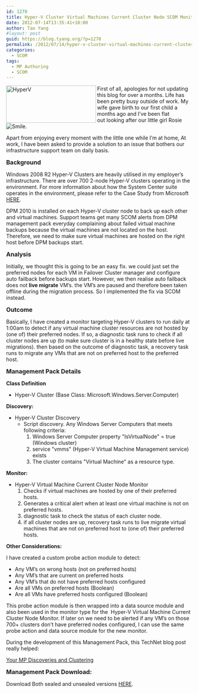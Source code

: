 ```yaml
---
id: 1278
title: Hyper-V Cluster Virtual Machines Current Cluster Node SCOM Monitor
date: 2012-07-14T13:35:41+10:00
author: Tao Yang
#layout: post
guid: https://blog.tyang.org/?p=1278
permalink: /2012/07/14/hyper-v-cluster-virtual-machines-current-cluster-node-scom-monitor/
categories:
  - SCOM
tags:
  - MP Authoring
  - SCOM
---
```

<a href="https://blog.tyang.org/wp-content/uploads/2012/07/HyperV.jpg"><img style="background-image: none; padding-left: 0px; padding-right: 0px; display: inline; float: left; padding-top: 0px; border: 0px;" title="HyperV" src="https://blog.tyang.org/wp-content/uploads/2012/07/HyperV_thumb.jpg" alt="HyperV" width="244" height="101" align="left" border="0" /></a>First of all, apologies for not updating this blog for over a months. Life has been pretty busy outside of work. My wife gave birth to our first child a months ago and I’ve been flat out looking after our little girl Rosie <img class="wlEmoticon wlEmoticon-smile" style="border-style: none;" src="https://blog.tyang.org/wp-content/uploads/2012/07/wlEmoticon-smile.png" alt="Smile" />.

Apart from enjoying every moment with the little one while I’m at home, At work, I have been asked to provide a solution to an issue that bothers our infrastructure support team on daily basis.

<span style="font-size: medium;"><strong>Background</strong></span>

Windows 2008 R2 Hyper-V Clusters are heavily utilised in my employer’s infrastructure. There are over 700 2-node Hyper-V clusters operating in the environment. For more information about how the System Center suite operates in the environment, please refer to the Case Study from Microsoft <a href="http://www.microsoft.com/casestudies/Case_Study_Detail.aspx?CaseStudyID=710000000220">HERE</a>.

DPM 2010 is installed on each Hyper-V cluster node to back up each other and virtual machines. Support teams get many SCOM alerts from DPM management pack everyday complaining about failed virtual machine backups because the virtual machines are not located on the host. Therefore, we need to make sure virtual machines are hosted on the right host before DPM backups start.

<span style="font-size: medium;"><strong>Analysis</strong></span>

Initially, we thought this is going to be an easy fix. we could just set the preferred nodes for each VM in Failover Cluster manager and configure auto failback before backups start. However, we then realise auto failback does not <strong>live migrate</strong> VM’s. the VM’s are paused and therefore been taken offline during the migration process. So I implemented the fix via SCOM instead.

<span style="font-size: medium;"><strong>Outcome</strong></span>

Basically, I have created a monitor targeting Hyper-V clusters to run daily at 1:00am to detect if any virtual machine cluster resources are not hosted by (one of) their preferred nodes. If so, a diagnostic task runs to check if all cluster nodes are up (to make sure cluster is in a healthy state before live migrations). then based on the outcome of diagnostic task, a recovery task runs to migrate any VMs that are not on preferred host to the preferred host.

<span style="font-size: medium;"><strong>Management Pack Details</strong></span>

<strong>Class Definition</strong>
<ul>
	<li>Hyper-V Cluster (Base Class: Microsoft.Windows.Server.Computer)</li>
</ul>
<strong>Discovery:</strong>
<ul>
	<li>Hyper-V Cluster Discovery
<ul>
	<li>Script discovery. Any Windows Server Computers that meets following criteria:
<ol>
	<li>Windows Server Computer property "IsVirtualNode" = true (Windows cluster)</li>
	<li>service "vmms" (Hyper-V Virtual Machine Management service) exists</li>
	<li>The cluster contains "Virtual Machine" as a resource type.</li>
</ol>
</li>
</ul>
</li>
</ul>
<strong>Monitor:</strong>
<ul>
	<li>Hyper-V Virtual Machine Current Cluster Node Monitor
<ol>
	<li>Checks if virtual machines are hosted by one of their preferred hosts.</li>
	<li>Generates a critical alert when at least one virtual machine is not on preferred hosts.</li>
	<li>diagnostic task to check the status of each cluster node.</li>
	<li>if all cluster nodes are up, recovery task runs to live migrate virtual machines that are not on preferred host to (one of) their preferred hosts.</li>
</ol>
</li>
</ul>
<strong>Other Considerations:</strong>

I have created a custom probe action module to detect:
<ul>
	<li>Any VM’s on wrong hosts (not on preferred hosts)</li>
	<li>Any VM’s that are current on preferred hosts</li>
	<li>Any VM’s that do not have preferred hosts configured</li>
	<li>Are all VMs on preferred hosts (Boolean)</li>
	<li>Are all VMs have preferred hosts configured (Boolean)</li>
</ul>
This probe action module is then wrapped into a data source module and also been used in the monitor type for the  Hyper-V Virtual Machine Current Cluster Node Monitor. If later on we need to be alerted if any VM’s on those 700+ clusters don’t have preferred nodes configured, I can use the same probe action and data source module for the new monitor.

During the development of this Management Pack, this TechNet blog post really helped:

<a href="http://blogs.technet.com/b/authormps/archive/2011/03/13/your-mp-discoveries-and-clustering.aspx">Your MP Discoveries and Clustering</a>

<span style="font-size: medium;"><strong>Management Pack Download:</strong></span>

Download Both sealed and unsealed versions <a title="Hyper-V Cluster Management Pack" href="https://blog.tyang.org/wp-content/uploads/2012/07/HyperV.zip">HERE</a>.